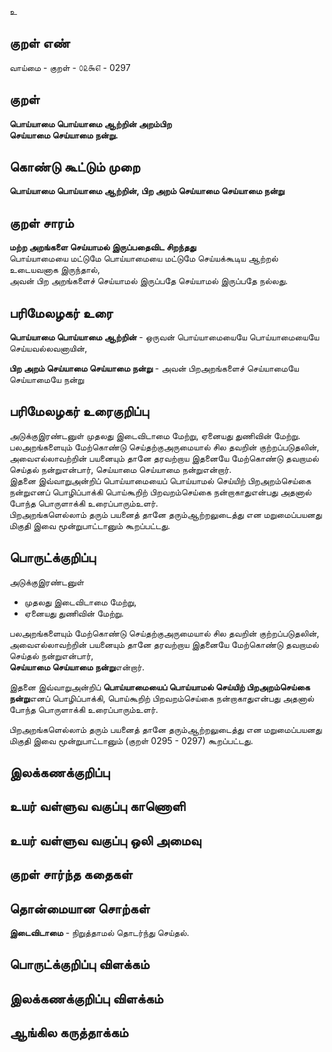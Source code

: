 உ

## குறள் எண் 

வாய்மை - குறள் - ௦௨௯௭ - 0297  

## குறள் 

**பொய்யாமை பொய்யாமை ஆற்றின் அறம்பிற  
செய்யாமை செய்யாமை நன்று.**

## கொண்டு கூட்டும் முறை

**பொய்யாமை பொய்யாமை ஆற்றின், பிற அறம் செய்யாமை செய்யாமை நன்று**

## குறள் சாரம் 

**மற்ற அறங்களை செய்யாமல் இருப்பதைவிட சிறந்தது**  
பொய்யாமையை மட்டுமே பொய்யாமையை மட்டுமே செய்யக்கூடிய ஆற்றல் உடையவனாக இருந்தால்,  
அவன் பிற அறங்களைச் செய்யாமல் இருப்பதே செய்யாமல் இருப்பதே நல்லது.  

## பரிமேலழகர் உரை

**பொய்யாமை பொய்யாமை ஆற்றின்** - ஒருவன் பொய்யாமையையே பொய்யாமையையே செய்யவல்லவனாயின்,   

**பிற அறம் செய்யாமை செய்யாமை நன்று** - அவன் பிறஅறங்களைச் செய்யாமையே செய்யாமையே நன்று 

## பரிமேலழகர் உரைகுறிப்பு   

அடுக்குஇரண்டனுள் முதலது இடைவிடாமை மேற்று, ஏனையது துணிவின் மேற்று.   
பலஅறங்களையும் மேற்கொண்டு செய்தற்குஅருமையால் சில தவறின் குற்றப்படுதலின், அவைஎல்லாவற்றின் பயனையும் தானே தரவற்றாய இதனையே மேற்கொண்டு தவறாமல் செய்தல் நன்றுஎன்பார், செய்யாமை செய்யாமை நன்றுஎன்றார்.  
இதனை இவ்வாறுஅன்றிப் பொய்யாமையைப் பொய்யாமல் செய்யிற் பிறஅறம்செய்கை நன்றுஎனப் பொழிப்பாக்கி பொய்கூறிற் பிறவறம்செய்கை நன்றாகாதுஎன்பது அதனால் போந்த பொருளாக்கி உரைப்பாரும்உளர்.   
பிறஅறங்களெல்லாம் தரும் பயனைத் தானே தரும்ஆற்றலுடைத்து என மறுமைப்பயனது மிகுதி இவை மூன்றுபாட்டானும் கூறப்பட்டது.    

## பொருட்க்குறிப்பு 

அடுக்குஇரண்டனுள்   
* முதலது இடைவிடாமை மேற்று,   
* ஏனையது துணிவின் மேற்று.  

பலஅறங்களையும் மேற்கொண்டு செய்தற்குஅருமையால் சில தவறின் குற்றப்படுதலின்,   
அவைஎல்லாவற்றின் பயனையும் தானே தரவற்றாய இதனையே மேற்கொண்டு தவறாமல் செய்தல் நன்றுஎன்பார்,  
**செய்யாமை செய்யாமை நன்று**என்றார்.    

இதனை இவ்வாறுஅன்றிப் **பொய்யாமையைப் பொய்யாமல் செய்யிற் பிறஅறம்செய்கை நன்று**எனப் பொழிப்பாக்கி, பொய்கூறிற் பிறவறம்செய்கை நன்றாகாதுஎன்பது அதனால் போந்த பொருளாக்கி உரைப்பாரும்உளர்.   

பிறஅறங்களெல்லாம் தரும் பயனைத் தானே தரும்ஆற்றலுடைத்து என மறுமைப்பயனது மிகுதி இவை மூன்றுபாட்டானும்  (குறள் 0295 - 0297) கூறப்பட்டது.    

## இலக்கணக்குறிப்பு  


## உயர் வள்ளுவ வகுப்பு காணொளி


## உயர் வள்ளுவ வகுப்பு ஒலி அமைவு 

 
## குறள் சார்ந்த கதைகள் 


## தொன்மையான சொற்கள்

**இடைவிடாமை** - நிறுத்தாமல் தொடர்ந்து செய்தல்.  

## பொருட்க்குறிப்பு விளக்கம்


## இலக்கணக்குறிப்பு விளக்கம்


## ஆங்கில கருத்தாக்கம் 



